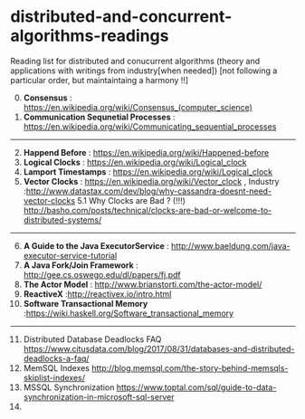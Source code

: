 # distributed-and-concurrent-algorithms-readings
Reading list for distributed and conucurrent algorithms (theory and applications with writings from industry[when needed]) [not following a particular order, but maintaintaing a harmony !!]

0. **Consensus** : https://en.wikipedia.org/wiki/Consensus_(computer_science) 
1. **Communication Sequnetial Processes** : https://en.wikipedia.org/wiki/Communicating_sequential_processes
----------------------------------
2. **Happend Before** :  https://en.wikipedia.org/wiki/Happened-before
3. **Logical Clocks** : https://en.wikipedia.org/wiki/Logical_clock
4. **Lamport Timestamps** : https://en.wikipedia.org/wiki/Logical_clock
5. **Vector Clocks** : https://en.wikipedia.org/wiki/Vector_clock  , Industry :http://www.datastax.com/dev/blog/why-cassandra-doesnt-need-vector-clocks
5.1 Why Clocks are Bad ? (!!!) http://basho.com/posts/technical/clocks-are-bad-or-welcome-to-distributed-systems/
------------------------------------
6. **A Guide to the Java ExecutorService** : http://www.baeldung.com/java-executor-service-tutorial
7. **A Java Fork/Join Framework** : http://gee.cs.oswego.edu/dl/papers/fj.pdf
8. **The Actor Model** : http://www.brianstorti.com/the-actor-model/
9. **ReactiveX** :http://reactivex.io/intro.html
10. **Software Transactional Memory** :https://wiki.haskell.org/Software_transactional_memory
---------------------------------------
11. Distributed Database Deadlocks FAQ https://www.citusdata.com/blog/2017/08/31/databases-and-distributed-deadlocks-a-faq/
12. MemSQL Indexes http://blog.memsql.com/the-story-behind-memsqls-skiplist-indexes/
13. MSSQL Synchronization https://www.toptal.com/sql/guide-to-data-synchronization-in-microsoft-sql-server
14. 
